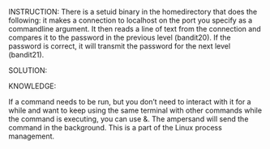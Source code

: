INSTRUCTION:
There is a setuid binary in the homedirectory that does the following: it makes a connection to localhost on the port you specify as a commandline argument. It then reads a line of text from the connection and compares it to the password in the previous level (bandit20). If the password is correct, it will transmit the password for the next level (bandit21).

SOLUTION:

KNOWLEDGE:

If a command needs to be run, but you don’t need to interact with it for a while and want to keep using the same terminal with other commands while the command is executing, you can use &. The ampersand will send the command in the background. This is a part of the Linux process management.

